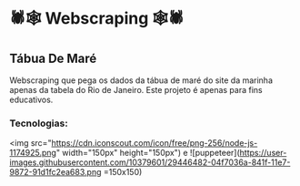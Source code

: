 # 🕷🕸 Webscraping 🕸🕷
## Tábua De Maré
Webscraping que pega os dados da tábua de maré do site da marinha apenas da tabela do Rio de Janeiro.
Este projeto é apenas para fins educativos.

### Tecnologias:
<img src="https://cdn.iconscout.com/icon/free/png-256/node-js-1174925.png" width="150px" height="150px") e ![puppeteer](https://user-images.githubusercontent.com/10379601/29446482-04f7036a-841f-11e7-9872-91d1fc2ea683.png =150x150)
 

